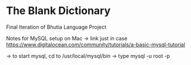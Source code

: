 # The Blank Dictionary
Final Iteration of Bhutia Language Project

Notes for MySQL setup on Mac
-> link just in case https://www.digitalocean.com/community/tutorials/a-basic-mysql-tutorial

-> to start mysql, cd to /usr/local/mysql/bin
-> type mysql -u root -p
